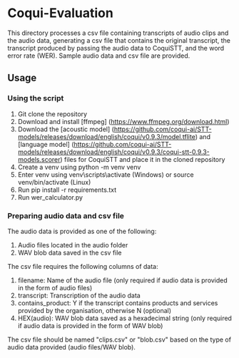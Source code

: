 # Coqui-Evaluation

This directory processes a csv file containing transcripts of audio clips and the audio data,
generating a csv file that contains the original transcript, the transcript produced by
passing the audio data to CoquiSTT, and the word error rate (WER). Sample audio data and
csv file are provided.

## Usage

### Using the script

1. Git clone the repository
2. Download and install [ffmpeg] (https://www.ffmpeg.org/download.html)
3. Download the [acoustic model] (https://github.com/coqui-ai/STT-models/releases/download/english/coqui/v0.9.3/model.tflite) and [language model] (https://github.com/coqui-ai/STT-models/releases/download/english/coqui/v0.9.3/coqui-stt-0.9.3-models.scorer) files for CoquiSTT and place it in the cloned repository
4. Create a venv using python -m venv venv
5. Enter venv using venv\scripts\activate (Windows) or source venv/bin/activate (Linux)
6. Run pip install -r requirements.txt
7. Run wer_calculator.py

### Preparing audio data and csv file

The audio data is provided as one of the following:

 1. Audio files located in the audio folder
 2. WAV blob data saved in the csv file

The csv file requires the following columns of data:

1. filename: Name of the audio file (only required if 
  audio data is provided in the form of audio files)
2. transcript: Transcription of the audio data
3. contains_product: Y if the transcript contains
  products and services provided by the organisation,
  otherwise N (optional)
4. HEX(audio): WAV blob data saved as a hexadecimal string
  (only required if audio data is provided in the form of WAV blob)

The csv file should be named "clips.csv" or "blob.csv" based on the type
of audio data provided (audio files/WAV blob).